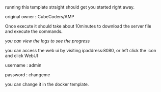running this template straight should get you started right away.

original owner : CubeCoders/AMP

Once execute it should take about 10minutes to download the server file and execute the commands.

*you can view the logs to see the progress*

you can access the web ui by visiting ipaddress:8080, or left click the icon and click WebUI


username : admin

password : changeme

you can change it in the docker template.
